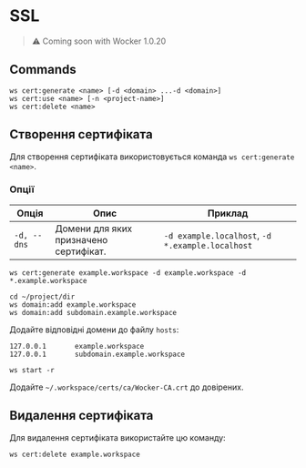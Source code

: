# SSL

> ⚠ Coming soon with Wocker 1.0.20

## Commands

```shell
ws cert:generate <name> [-d <domain> ...-d <domain>]
ws cert:use <name> [-n <project-name>]
ws cert:delete <name>
```

## Створення сертифіката

Для створення сертифіката використовується команда `ws cert:generate <name>`.

### Опції

| Опція       | Опис                                   | Приклад                                          |
|-------------|----------------------------------------|--------------------------------------------------|
| `-d, --dns` | Домени для яких призначено сертифікат. | `-d example.localhost`, `-d *.example.localhost` |


```shell
ws cert:generate example.workspace -d example.workspace -d *.example.workspace
```

```shell
cd ~/project/dir
ws domain:add example.workspace
ws domain:add subdomain.example.workspace
```

Додайте відповідні домени до файлу `hosts`:

```hosts
127.0.0.1       example.workspace
127.0.0.1       subdomain.example.workspace
```

```shell
ws start -r
```

Додайте `~/.workspace/certs/ca/Wocker-CA.crt` до довірених.


## Видалення сертифіката

Для видалення сертифіката використайте цю команду:

```shell
ws cert:delete example.workspace
```
